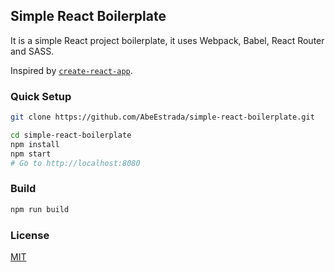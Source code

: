 ## Simple React Boilerplate

It is a simple React project boilerplate, it uses Webpack, Babel, React Router and SASS.

Inspired by [`create-react-app`](https://github.com/facebookincubator/create-react-app).

### Quick Setup

```bash
git clone https://github.com/AbeEstrada/simple-react-boilerplate.git

cd simple-react-boilerplate
npm install
npm start
# Go to http://localhost:8080
```

### Build

```bash
npm run build
```

### License

[MIT](./LICENSE)
